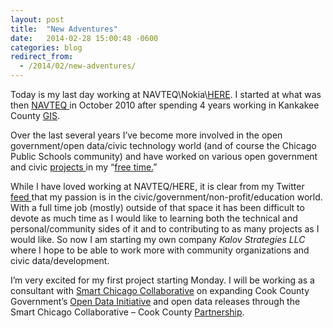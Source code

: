 ```yaml
---
layout: post
title:  "New Adventures"
date:   2014-02-28 15:00:48 -0600
categories: blog
redirect_from:
  - /2014/02/new-adventures/
---
```


<p>Today is my last day working at NAVTEQ\Nokia\<a title="HERE Maps" href="http://here.com/" target="_blank">HERE</a>. I started at what was then <a title="NAVTEQ" href="http://navteq.com" target="_blank">NAVTEQ </a>in October 2010 after spending 4 years working in Kankakee County <a title="Kankakee County GIS" href="http://k3gis.com/" target="_blank">GIS</a>.</p>
<p>Over the last several years I&#8217;ve become more involved in the open government/open data/civic technology world (and of course the Chicago Public Schools community) and have worked on various open government and civic <a title="Affordable Care Act Outreach App" href="http://www.smartchicagocollaborative.org/projects/civic-innovation-in-chicago/affordable-care-act-outreach-app/" target="_blank">projects </a>in my &#8220;<a title="SchoolCuts at 4 am" href="http://schoolcuts.wordpress.com/2013/03/21/watch-schoolcuts-for-latest-closing-information/" target="_blank">free time.</a>&#8221;</p>
<p>While I have loved working at NAVTEQ/HERE, it is clear from my Twitter <a title="@shua123" href="https://twitter.com/shua123" target="_blank">feed </a>that my passion is in the civic/government/non-profit/education world.  With a full time job (mostly) outside of that space it has been difficult to devote as much time as I would like to learning both the technical and personal/community sides of it and to contributing to as many projects as I would like. So now I am starting my own company <em>Kalov Strategies LLC</em> where I hope to be able to work more with community organizations and civic data/development.</p>
<p>I&#8217;m very excited for my first project starting Monday. I will be working as a consultant with <a href="http://www.smartchicagocollaborative.org" target="_blank">Smart Chicago Collaborative</a> on expanding Cook County Government&#8217;s <a href="https://datacatalog.cookcountyil.gov/" target="_blank">Open Data Initiative</a> and open data releases through the Smart Chicago Collaborative &#8211; Cook County <a href="http://www.smartchicagocollaborative.org/on-our-partnership-with-cook-county-to-expand-open-data/" target="_blank">Partnership</a>.</p>